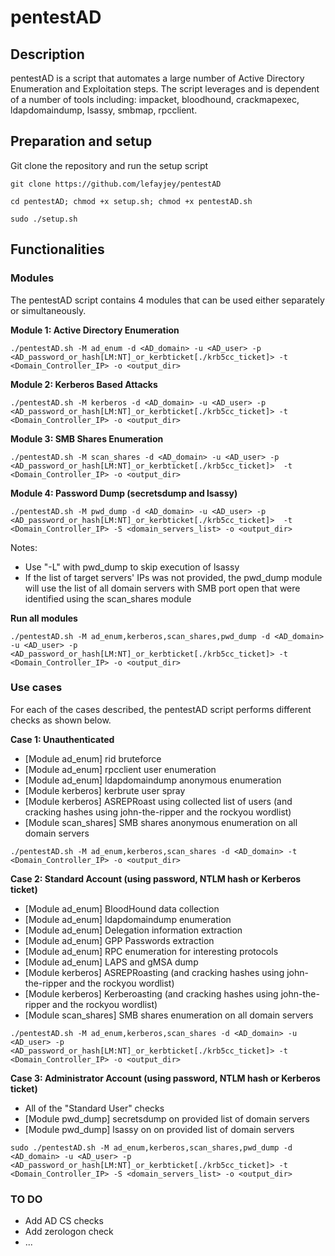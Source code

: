 # pentestAD

## Description

pentestAD is a script that automates a large number of Active Directory Enumeration and Exploitation steps. The script leverages and is dependent of a number of tools including: impacket, bloodhound, crackmapexec, ldapdomaindump, lsassy, smbmap, rpcclient. 

## Preparation and setup

Git clone the repository and run the setup script

`git clone https://github.com/lefayjey/pentestAD`

`cd pentestAD; chmod +x setup.sh; chmod +x pentestAD.sh`

`sudo ./setup.sh`

## Functionalities

### Modules
The pentestAD script contains 4 modules that can be used either separately or simultaneously.

**Module 1: Active Directory Enumeration**

`./pentestAD.sh -M ad_enum -d <AD_domain> -u <AD_user> -p <AD_password_or_hash[LM:NT]_or_kerbticket[./krb5cc_ticket]> -t <Domain_Controller_IP> -o <output_dir>`

**Module 2: Kerberos Based Attacks**

`./pentestAD.sh -M kerberos -d <AD_domain> -u <AD_user> -p <AD_password_or_hash[LM:NT]_or_kerbticket[./krb5cc_ticket]> -t <Domain_Controller_IP> -o <output_dir>`

**Module 3: SMB Shares Enumeration**

`./pentestAD.sh -M scan_shares -d <AD_domain> -u <AD_user> -p <AD_password_or_hash[LM:NT]_or_kerbticket[./krb5cc_ticket]>  -t <Domain_Controller_IP> -o <output_dir>`

**Module 4: Password Dump (secretsdump and lsassy)**

`./pentestAD.sh -M pwd_dump -d <AD_domain> -u <AD_user> -p <AD_password_or_hash[LM:NT]_or_kerbticket[./krb5cc_ticket]>  -t <Domain_Controller_IP> -S <domain_servers_list> -o <output_dir>`

Notes:
- Use "-L" with pwd_dump to skip execution of lsassy
- If the list of target servers' IPs was not provided, the pwd_dump module will use the list of all domain servers with SMB port open that were identified using the scan_shares module

**Run all modules**

`./pentestAD.sh -M ad_enum,kerberos,scan_shares,pwd_dump -d <AD_domain> -u <AD_user> -p <AD_password_or_hash[LM:NT]_or_kerbticket[./krb5cc_ticket]> -t <Domain_Controller_IP> -o <output_dir>`

### Use cases

For each of the cases described, the pentestAD script performs different checks as shown below.

**Case 1: Unauthenticated**
- [Module ad_enum] rid bruteforce
- [Module ad_enum] rpcclient user enumeration
- [Module ad_enum] ldapdomaindump anonymous enumeration
- [Module kerberos] kerbrute user spray
- [Module kerberos] ASREPRoast using collected list of users (and cracking hashes using john-the-ripper and the rockyou wordlist)
- [Module scan_shares] SMB shares anonymous enumeration on all domain servers

`./pentestAD.sh -M ad_enum,kerberos,scan_shares -d <AD_domain> -t <Domain_Controller_IP> -o <output_dir>`

**Case 2: Standard Account (using password, NTLM hash or Kerberos ticket)**
- [Module ad_enum] BloodHound data collection
- [Module ad_enum] ldapdomaindump enumeration
- [Module ad_enum] Delegation information extraction
- [Module ad_enum] GPP Passwords extraction
- [Module ad_enum] RPC enumeration for interesting protocols
- [Module ad_enum] LAPS and gMSA dump
- [Module kerberos] ASREPRoasting (and cracking hashes using john-the-ripper and the rockyou wordlist)
- [Module kerberos] Kerberoasting (and cracking hashes using john-the-ripper and the rockyou wordlist)
- [Module scan_shares] SMB shares enumeration on all domain servers

`./pentestAD.sh -M ad_enum,kerberos,scan_shares -d <AD_domain> -u <AD_user> -p <AD_password_or_hash[LM:NT]_or_kerbticket[./krb5cc_ticket]> -t <Domain_Controller_IP> -o <output_dir>`

**Case 3: Administrator Account (using password, NTLM hash or Kerberos ticket)**
- All of the "Standard User" checks
- [Module pwd_dump] secretsdump on provided list of domain servers 
- [Module pwd_dump] lsassy on on provided list of domain servers

`sudo ./pentestAD.sh -M ad_enum,kerberos,scan_shares,pwd_dump -d <AD_domain> -u <AD_user> -p <AD_password_or_hash[LM:NT]_or_kerbticket[./krb5cc_ticket]> -t <Domain_Controller_IP> -S <domain_servers_list> -o <output_dir>`

### TO DO
- Add AD CS checks
- Add zerologon check
- ...
